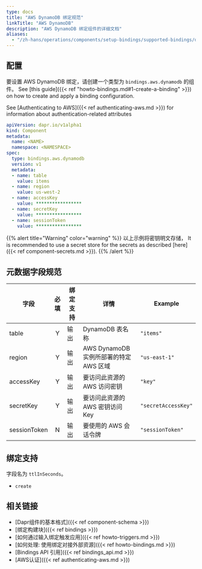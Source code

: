 ```yaml
---
type: docs
title: "AWS DynamoDB 绑定规范"
linkTitle: "AWS DynamoDB"
description: "AWS DynamoDB 绑定组件的详细文档"
aliases:
  - "/zh-hans/operations/components/setup-bindings/supported-bindings/dynamodb/"
---
```


## 配置

要设置 AWS DynamoDB 绑定，请创建一个类型为 `bindings.aws.dynamodb` 的组件。 See [this guide]({{< ref "howto-bindings.md#1-create-a-binding" >}}) on how to create and apply a binding configuration.

See [Authenticating to AWS]({{< ref authenticating-aws.md >}}) for information about authentication-related attributes

```yaml
apiVersion: dapr.io/v1alpha1
kind: Component
metadata:
  name: <NAME>
  namespace: <NAMESPACE>
spec:
  type: bindings.aws.dynamodb
  version: v1
  metadata:
  - name: table
    value: items
  - name: region
    value: us-west-2
  - name: accessKey
    value: *****************
  - name: secretKey
    value: *****************
  - name: sessionToken
    value: *****************

```

{{% alert title="Warning" color="warning" %}}
以上示例将密钥明文存储， It is recommended to use a secret store for the secrets as described [here]({{< ref component-secrets.md >}}).
{{% /alert %}}

## 元数据字段规范

| 字段           | 必填 | 绑定支持 | 详情                          | Example             |
| ------------ |:--:| ---- | --------------------------- | ------------------- |
| table        | Y  | 输出   | DynamoDB 表名称                | `"items"`           |
| region       | Y  | 输出   | AWS DynamoDB 实例所部署的特定AWS 区域 | `"us-east-1"`       |
| accessKey    | Y  | 输出   | 要访问此资源的 AWS 访问密钥            | `"key"`             |
| secretKey    | Y  | 输出   | 要访问此资源的 AWS 密钥访问 Key        | `"secretAccessKey"` |
| sessionToken | N  | 输出   | 要使用的 AWS 会话令牌               | `"sessionToken"`    |


## 绑定支持

字段名为 `ttlInSeconds`。

- `create`

## 相关链接

- [Dapr组件的基本格式]({{< ref component-schema >}})
- [绑定构建块]({{< ref bindings >}})
- [如何通过输入绑定触发应用]({{< ref howto-triggers.md >}})
- [如何处理: 使用绑定对接外部资源]({{< ref howto-bindings.md >}})
- [Bindings API 引用]({{< ref bindings_api.md >}})
- [AWS认证]({{< ref authenticating-aws.md >}})
